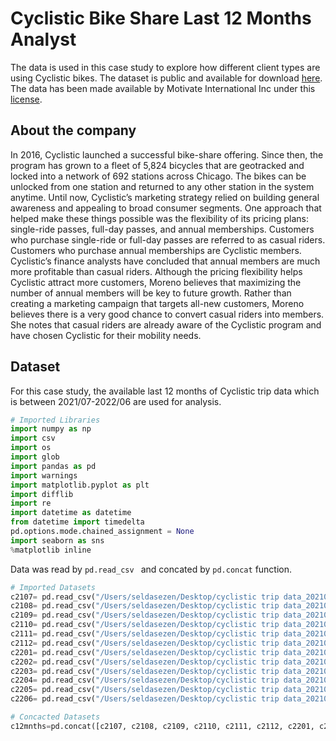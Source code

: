 # Cyclistic Bike Share Last 12 Months Analyst
The data is used in this case study to explore how different client types are using Cyclistic bikes. 
The dataset is public and available for download [here](https://divvy-tripdata.s3.amazonaws.com/index.html). The data has been made available by Motivate International Inc under this [license](https://www.divvybikes.com/data-license-agreement). 

## About the company
In 2016, Cyclistic launched a successful bike-share offering. Since then, the program has grown to a fleet of 5,824 bicycles that
are geotracked and locked into a network of 692 stations across Chicago. The bikes can be unlocked from one station and
returned to any other station in the system anytime.
Until now, Cyclistic’s marketing strategy relied on building general awareness and appealing to broad consumer segments.
One approach that helped make these things possible was the flexibility of its pricing plans: single-ride passes, full-day passes,
and annual memberships. Customers who purchase single-ride or full-day passes are referred to as casual riders. Customers
who purchase annual memberships are Cyclistic members.
Cyclistic’s finance analysts have concluded that annual members are much more profitable than casual riders. Although the
pricing flexibility helps Cyclistic attract more customers, Moreno believes that maximizing the number of annual members will
be key to future growth. Rather than creating a marketing campaign that targets all-new customers, Moreno believes there is a
very good chance to convert casual riders into members. She notes that casual riders are already aware of the Cyclistic
program and have chosen Cyclistic for their mobility needs.

## Dataset
For this case study, the available last 12 months of Cyclistic trip data which is between 2021/07-2022/06 are used for analysis.  

```python
# Imported Libraries
import numpy as np    
import csv                                
import os                                 
import glob                               
import pandas as pd                       
import warnings                           
import matplotlib.pyplot as plt           
import difflib                            
import re
import datetime as datetime
from datetime import timedelta
pd.options.mode.chained_assignment = None
import seaborn as sns
%matplotlib inline
```
Data was read by ```pd.read_csv ``` and concated by ```pd.concat``` function.

```python
# Imported Datasets
c2107= pd.read_csv("/Users/seldasezen/Desktop/cyclistic trip data_202107_202206/Trip data_cvs/202107-divvy-tripdata.csv")
c2108= pd.read_csv("/Users/seldasezen/Desktop/cyclistic trip data_202107_202206/Trip data_cvs/202108-divvy-tripdata.csv")
c2109= pd.read_csv("/Users/seldasezen/Desktop/cyclistic trip data_202107_202206/Trip data_cvs/202109-divvy-tripdata.csv")
c2110= pd.read_csv("/Users/seldasezen/Desktop/cyclistic trip data_202107_202206/Trip data_cvs/202110-divvy-tripdata.csv")
c2111= pd.read_csv("/Users/seldasezen/Desktop/cyclistic trip data_202107_202206/Trip data_cvs/202111-divvy-tripdata.csv")
c2112= pd.read_csv("/Users/seldasezen/Desktop/cyclistic trip data_202107_202206/Trip data_cvs/202112-divvy-tripdata.csv")
c2201= pd.read_csv("/Users/seldasezen/Desktop/cyclistic trip data_202107_202206/Trip data_cvs/202201-divvy-tripdata.csv")
c2202= pd.read_csv("/Users/seldasezen/Desktop/cyclistic trip data_202107_202206/Trip data_cvs/202202-divvy-tripdata.csv")
c2203= pd.read_csv("/Users/seldasezen/Desktop/cyclistic trip data_202107_202206/Trip data_cvs/202203-divvy-tripdata.csv")
c2204= pd.read_csv("/Users/seldasezen/Desktop/cyclistic trip data_202107_202206/Trip data_cvs/202204-divvy-tripdata.csv")
c2205= pd.read_csv("/Users/seldasezen/Desktop/cyclistic trip data_202107_202206/Trip data_cvs/202205-divvy-tripdata.csv")
c2206= pd.read_csv("/Users/seldasezen/Desktop/cyclistic trip data_202107_202206/Trip data_cvs/202206-divvy-tripdata.csv")

# Concacted Datasets
c12mnths=pd.concat([c2107, c2108, c2109, c2110, c2111, c2112, c2201, c2202, c2203, c2204, c2205, c2206])

```

